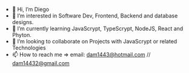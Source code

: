 - 👋 Hi, I’m Diego
- 👀 I’m interested in Software Dev, Frontend, Backend and database designs. 
- 🌱 I’m currently learning JavaScrypt, TypeScrypt, NodeJS, React and Phyton. 
- 💞️ I’m looking to collaborate on Projects with JavaScrypt or related Technologies
- 📫 How to reach me => email: dam1443@hotmail.com // dam14432@gmail.com

<!---
dam1443/dam1443 is a ✨ special ✨ repository because its `README.md` (this file) appears on your GitHub profile.
You can click the Preview link to take a look at your changes.
--->
